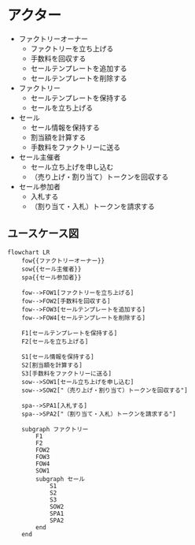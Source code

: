 # アクター
- ファクトリーオーナー
  - ファクトリーを立ち上げる
  - 手数料を回収する
  - セールテンプレートを追加する
  - セールテンプレートを削除する
- ファクトリー
  - セールテンプレートを保持する
  - セールを立ち上げる
- セール
  - セール情報を保持する
  - 割当額を計算する
  - 手数料をファクトリーに送る
- セール主催者
  - セール立ち上げを申し込む
  - （売り上げ・割り当て）トークンを回収する
- セール参加者
  - 入札する
  - （割り当て・入札）トークンを請求する

## ユースケース図
```mermaid
flowchart LR
    fow{{ファクトリーオーナー}}
    sow{{セール主催者}}
    spa{{セール参加者}}

    fow-->FOW1[ファクトリーを立ち上げる]
    fow-->FOW2[手数料を回収する]
    fow-->FOW3[セールテンプレートを追加する]
    fow-->FOW4[セールテンプレートを削除する]

    F1[セールテンプレートを保持する]
    F2[セールを立ち上げる]

    S1[セール情報を保持する]
    S2[割当額を計算する]
    S3[手数料をファクトリーに送る]
    sow-->SOW1[セール立ち上げを申し込む]
    sow-->SOW2["（売り上げ・割り当て）トークンを回収する"]

    spa-->SPA1[入札する]
    spa-->SPA2["（割り当て・入札）トークンを請求する"]

    subgraph ファクトリー
        F1
        F2
        FOW2
        FOW3
        FOW4
        SOW1
        subgraph セール
            S1
            S2
            S3
            SOW2
            SPA1
            SPA2
        end
    end

```